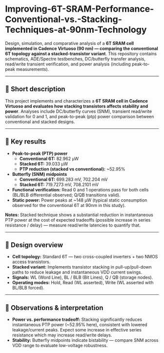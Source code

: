 # Improving-6T-SRAM-Performance-Conventional-vs.-Stacking-Techniques-at-90nm-Technology

Design, simulation, and comparative analysis of a **6T SRAM cell implemented in Cadence Virtuoso (90 nm) — comparing the conventional 6T topology against a stacked-transistor variant**.
This repository contains schematics, ADE/Spectre testbenches, DC/butterfly transfer analysis, read/write transient verification, and power analysis (including peak-to-peak measurements).

---

## 📌 Short description
This project implements and characterizes a **6T SRAM cell in Cadence Virtuoso and evaluates how stacking transistors affects stability and power**. Analyses include DC/butterfly curves (SNM), transient read/write validation for 0 and 1, and peak-to-peak (ptp) power comparison between conventional and stacked designs.

---

## 📝 Key results
- **Peak-to-peak (PTP) power**
  - **Conventional 6T:** 82.962 µW
  - **Stacked 6T:** 39.033 µW
  - **PTP reduction (stacked vs conventional):** ~52.95%
- **Butterfly (SNM) midpoints**
  - **Conventional 6T:** 699.283 mV, 702.204 mV
  - **Stacked 6T:** 719.7273 mV, 708.2101 mV
- **Functional verification:** Read 0 and 1 operations pass for both cells (BL/BLB differential observed; Q/QB transitions valid).
- **Static power:** Power peaks at ~148 µW (typical static consumption observed for the conventional 6T at 90nm in this study).

**Notes:** Stacked technique shows a substantial reduction in instantaneous PTP power at the cost of expected tradeoffs (possible increase in series resistance / delay) — measure read/write latencies to quantify that.

---

## 📐 Design overview
- **Cell topology:** Standard 6T — two cross-coupled inverters + two NMOS access transistors.
- **Stacked variant:** Implements transistor stacking in pull-up/pull-down paths to reduce leakage and instantaneous VDD current swings.
- **Signals:** WL (Word Line), BL / BLB (Bit Lines), Q / QB (storage nodes).
- **Operating modes:** Hold, Read (WL asserted), Write (WL asserted with BL/BLB forced).

---

## 🧪 Observations & interpretation

- **Power vs. performance tradeoff:** Stacking significantly reduces instantaneous PTP power (~52.95% here), consistent with lowered leakage/current peaks. Expect some increase in effective series resistance which may increase read/write delays.
- **Stability:** Butterfly midpoints indicate bistability — compare SNM across VDD range to evaluate low-voltage robustness.
